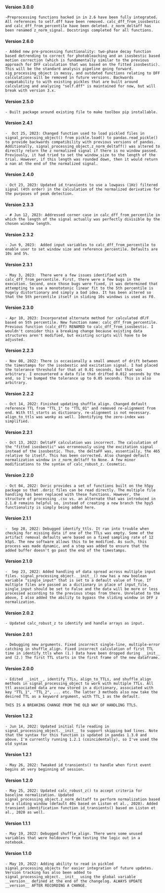 #### Version 3.0.0 ####
	-Preprocessing functions hacked in in 2.6 have been fully integrated. All references to self.dff have been removed. calc_dff_from_isosbestic and calc_dff_from_percentile have been deleted. z_norm_deltaff has been renamed z_norm_signal. Docstrings completed for all functions. 
#### Version 2.6.0 ####
	- Added new pre-processing functionality: two-phase decay function based detrending to correct for photobleaching and an isosbestic based motion correction (which is fundamentally similar to the previous approach for DFF calculation that was based on the fitted isosbestic). This will be the standard analysis pipeline going forward. sig_processing_object is messy, and outdated functions relating to DFF calculations will be removed in future versions. Backwards compatability to with existing pickles that are built around calculating and analyzing "self.dff" is maintained for now, but will break with version 3.x.
#### Version 2.5.0 ####
	- Built package around existing file to make toolbox pip installable. 
#### Version 2.4.1 ####
	-  Oct 25, 2023: Changed function used to load pickled files in signal_processing_object() from pickle.load() to pandas.read_pickle() to provide backwards compatibility with previous versions of pandas. Additionally, signal_processing_object.z_norm_deltaff() was altered to directly return the z normalized signal if there is no window passed. Previously, it had tried to set the window_size to the length of the trial. However, if this length was rounded down, then it would return a nan at the end of the normalized signal.
#### Version 2.4.0 ####
	- Oct 23, 2023: Updated id_transients to use a lowpass (1Hz) filtered signal (4th order) in the calculation of the normalized derivative for the purposes of peak detection.
#### Version 2.3.3 ####
	- # Jun 12, 2023: Addressed corner case in calc_dff_from_percentile in which the length of the signal actually was perfectly divisible by the chosen window length.
#### Version 2.3.2 ####
	- Jun 9, 2023:  Added input variables to calc_dff_from_percentile to enable user to set window size and reference percentile. Defaults are 10s and 5%. 
#### Version 2.3.1 ####
	- May 3, 2023:  There were a few issues identified with calc_dff_from_percentile. First, there were a few bugs in the execution. Second, once those bugs were fixed, it was determined that attempting to use a monototonic linear fit to the 5th percentile is hugely distortionary and simply a bad idea. It has been altered so that the 5th percentile itself in sliding 10s windows is used as F0.
#### Version 2.3.0 ####
	- Apr 10, 2023: Incorporated alternate method for calculated dF/F based on 5th percentile. New function name: calc_dff_from_percentile. Previous function (calc_dff) RENAMED to calc_dff_from_isosbestic. I wouldn't consider this a breaking change because existing data structures aren't modified, but existing scripts will have to be adjusted. 
#### Version 2.2.3 ####
	- Nov 08, 2022: There is occasionally a small amount of drift between the timestamps for the isosbestic and excitation signal. I had placed the tolerance threshold for that at 0.01 seconds, but that was arbitrary. I encountered a data file that drifted 0.012 seconds by the end, so I've bumped the tolerance up to 0.05 seconds. This is also arbitrary. 
#### Version 2.2.2 ####
	- Oct 14, 2022: Finished updating shuffle_align. Changed default reference TTL from "TTL_1" to "TTL_01" and removed re-alignment from end. With ttl_starts as dictionary, re-alignment is not necessary. align_to_ttls was wonky as well. Identifying the zero-index was simplified. 
#### Version 2.2.1 ####
	- Oct 13, 2022: DeltaFF calculation was incorrect. The calculation of the "fitted isosbestic" was erroneously using the excitation signal instead of the isosbestic. Thus, the deltaFF was, essentially, the 465 relative to itself. This has been corrected. Also changed default normalization window in z_norm_deltaff to None. A few minor modifications to the syntax of calc_robust_z. Cosmetic.  
#### Version 2.2.0 ####
	- Oct 04, 2022: Doric provides a set of functions built on the h5py package so that .doric files can be read directly. The multiple file handling has been replaced with these functions. However, the structure of processing .csv vs. an alternate that was introduced in 2.1.0 remains helpful so, instead of creating a new branch the hpy5 functionality is simply being added here. 
#### Version 2.1.1 ####
	-  Sep 28, 2022: Debugged identify_ttls. It ran into trouble when checking for missing data if one of the TTLs was empty. Some of the artifact removal defaults were based on a fixed sampling rate of 12 kSpS. The new software allows this to be modified. As such, this process was made dynamic, and a step was added to ensure that the added buffer doesn't go past the end of the timestamps. 
#### Version 2.1.0 ####
	-  Sep 23, 2022: Added handling of data spread across multiple input files. signal_processing_object.__init__() now has a new boolean variable "single_input" that is set to a default value of True. If multiple files are passed as a dictionary in place of input_file, single_input should be set to False and the data will be more or less processed according to the previous steps from there. Unrelated to the above, I also added the ability to bypass the sliding window in DFF z normalization. 
#### Version 2.0.2 ####
	- Updated calc_robust_z to identify and handle arrays as input.
#### Version 2.0.1 ####
	- Debugging new arguments. Fixed incorrect single-line, multiple-error catching in shuffle_align. Fixed incorrect calculation of first TTL time in identify_ttls when (1.) Data have been dropped during __init__ and (2.) The first TTL starts in the first frame of the new dataframe.
#### Version 2.0.0 ####
	- Edited __init__, identify_TTLs, align_to_TTLs, and shuffle_align methods in signal_processing_object to work with multiple TTLs. All ttl associated data are now stored in a dictionary, associated with key "TTL_1", "TTL_2", ... etc. The latter 3 methods also now take the desired TTL as a keyword argument, with TTL_1 as the default. 
               
    THIS IS A BREAKING CHANGE FROM THE OLD WAY OF HANDLING TTLS. 
#### Version 1.2.2 ####
	- Jun 14, 2022: Updated initial file reading in signal_processing_object.__init__ to support skipping bad lines. Note that the syntax for this function is updated in pandas 1.3.0 and above. I'm currently running 1.2.1 (coincidentally), so I've used the old syntax
#### Version 1.2.1 ####
	- May 26, 2022: Tweaked id_transients() to handle when first event begins at very beginning of session.
#### Version 1.2.0 ####
	- May 25, 2022: Updated calc_robust_z() to accept criteria for baseline normalization. Updated signal_processing_object.z_norm_deltaff to perform normalization based on a sliding window (default 40s based on Liston et al., 2020). Added transient identification function id_transients() based on Liston et al., 2020 as well.
#### Version 1.1.1 ####
	- May 19, 2022: Debugged shuffle_align. There were some unused variables that were holdovers from testing the logic out in a notebook.
#### Version 1.1.0 ####
	- May 19, 2022: Adding ability to read in pickled signal_processing_objects for easier integration of future updates. Version tracking has also been added to signal_processing_object.__init__ using the global variable __version__ defined at the end of the changelog. ALWAYS UPDATE __version__ AFTER RECORDING A CHANGE.
